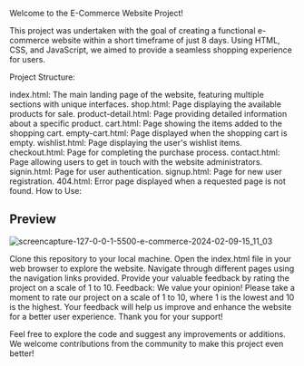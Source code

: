Welcome to the E-Commerce Website Project!

This project was undertaken with the goal of creating a functional e-commerce website within a short timeframe of just 8 days. Using HTML, CSS, and JavaScript, we aimed to provide a seamless shopping experience for users.

Project Structure:

index.html: The main landing page of the website, featuring multiple sections with unique interfaces.
shop.html: Page displaying the available products for sale.
product-detail.html: Page providing detailed information about a specific product.
cart.html: Page showing the items added to the shopping cart.
empty-cart.html: Page displayed when the shopping cart is empty.
wishlist.html: Page displaying the user's wishlist items.
checkout.html: Page for completing the purchase process.
contact.html: Page allowing users to get in touch with the website administrators.
signin.html: Page for user authentication.
signup.html: Page for new user registration.
404.html: Error page displayed when a requested page is not found.
How to Use:
## Preview
![screencapture-127-0-0-1-5500-e-commerce-2024-02-09-15_11_03](https://github.com/httpsadnankhan/ecommerce/assets/120323286/759bdffc-c0a1-4741-adf5-2965f711e408)

Clone this repository to your local machine.
Open the index.html file in your web browser to explore the website.
Navigate through different pages using the navigation links provided.
Provide your valuable feedback by rating the project on a scale of 1 to 10.
Feedback:
We value your opinion! Please take a moment to rate our project on a scale of 1 to 10, where 1 is the lowest and 10 is the highest. Your feedback will help us improve and enhance the website for a better user experience. Thank you for your support!

Feel free to explore the code and suggest any improvements or additions. We welcome contributions from the community to make this project even better!

